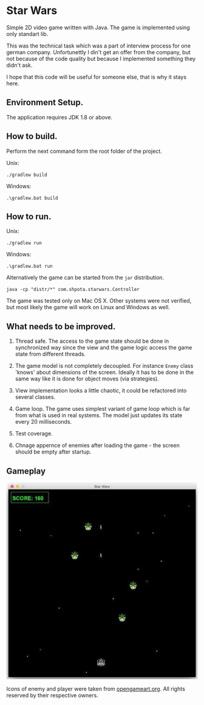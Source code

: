 Star Wars
=========

Simple 2D video game written with Java. The game is implemented using only
standart lib.

This was the technical task which was a part of interview process for one german company. 
Unfortunettly I din't get an offer from the company, but not because of the code quality but 
because I implemented something they didn't ask. 

I hope that this code will be useful for someone else, that is why it stays here.

## Environment Setup.
The application requires JDK 1.8 or above.

## How to build.
Perform the next command form the root folder of the project.

Unix:
```
./gradlew build
```
Windows:
```
.\gradlew.bat build
```

## How to run.
Unix:
```
./gradlew run
```
Windows:
```
.\gradlew.bat run
```
Alternatively the game can be started from the `jar` distribution.
```
java -cp "distr/*" com.shpota.starwars.Controller
```
The game was tested only on Mac OS X. 
Other systems were not verified, but most likely the game will work 
on Linux and Windows as well.

## What needs to be improved.
1. Thread safe. The access to the game state should be done in synchronized way since the view and the 
game logic access the game state from different threads.

2. The game model is not completely decoupled. For instance `Enemy` class 'knows' about dimensions of the 
screen. Ideally it has to be done in the same way like it is done for object moves (via strategies).

3. View implementation looks a little chaotic, it could be refactored into several classes. 

4. Game loop. The game uses simplest variant of game loop which is far from what is used in real systems. 
The model just updates its state every 20 milliseconds.

5. Test coverage.

6. Chnage appernce of enemies after loading the game - the screen should be empty after startup.

## Gameplay

![alt text][gameplay]

[gameplay]: https://github.com/Shpota/video-game-star-wars/blob/master/samples/gameplay.png "Gameplay"


Icons of enemy and player were taken from [opengameart.org](https://opengameart.org/). All rights reserved by their respective owners.
